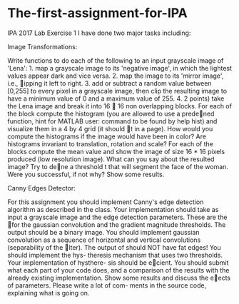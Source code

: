 # The-first-assignment-for-IPA
IPA 2017 Lab Exercise 1
I have done two major tasks including:

Image Transformations:

   Write functions to do each of the following to an input grayscale image of 'Lena':
      1. map a grayscale image to its 'negative image', in which the lightest values
         appear dark and vice versa.
      2. map the image to its 'mirror image', i.e., ipping it left to right.
      3. add or subtract a random value between [0,255] to every pixel in a
         grayscale image, then clip the resulting image to have a minimum value
         of 0 and a maximum value of 255.
      4. 2 points) take the Lena image and break it into 16  16 non overlapping
         blocks. For each of the block compute the histogram (you are allowed to
         use a predened function, hint for MATLAB user: command to be found
         by help hist) and visualize them in a 4 by 4 grid (it should t in a page).
         How would you compute the histograms if the image would have been in
         color? Are histograms invariant to translation, rotation and scale? For
         each of the blocks compute the mean value and show the image of size
         16 * 16 pixels produced (low resolution image). What can you say about
         the resulted image? Try to dene a threshold t that will segment the face
         of the woman. Were you successful, if not why? Show some results.

Canny Edges Detector:

   For this assignment you should implement Canny's edge detection algorithm as
   described in the class. Your implementation should take as input a grayscale
   image and the edge detection parameters. These are the  for the gaussian
   convolution and the gradient magnitude thresholds. The output should be a
   binary image.
   You should implement gaussian convolution as a sequence of horizontal and
   vertical convolutions (separability of the lter).
   The output of should NOT have fat edges! You should implement the hys-
   theresis mechanism that uses two thresholds. Your implementation of hysthere-
   sis should be ecient. You should submit what each part of your code does,
   and a comparison of the results with the already existing implementation. Show
   some results and discuss the eects of parameters. Please write a lot of com-
   ments in the source code, explaining what is going on.
